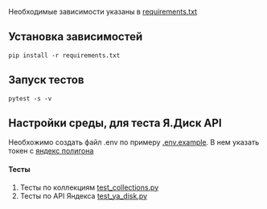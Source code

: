 Необходимые зависимости указаны в [requirements.txt](requirements.txt)

## Установка зависимостей
```commandline
pip install -r requirements.txt
```

## Запуск тестов
```commandline
pytest -s -v
```

## Настройки среды, для теста Я.Диск API
Необхожимо создать файл .env по примеру [.env.example](.env.example).
В нем указать токен с [яндекс полигона](https://yandex.ru/dev/disk/poligon/) 

#### Тесты
1. Тесты по коллекциям [test_collections.py](test_collections.py)
2. Тесты по API Яндекса [test_ya_disk.py](test_ya_disk.py)